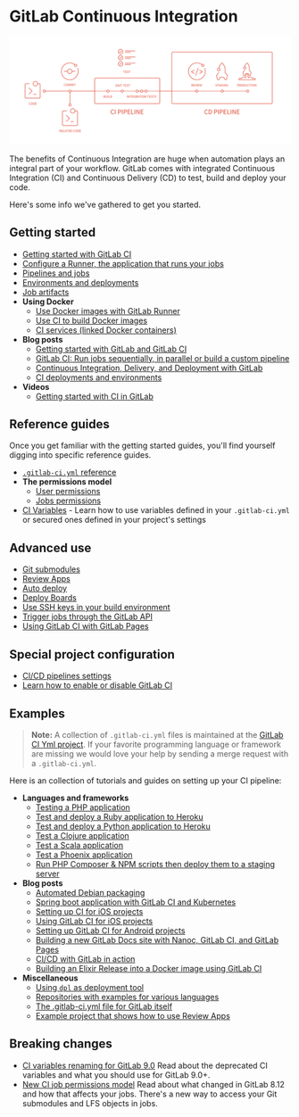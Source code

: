# GitLab Continuous Integration

![CI/CD pipeline graph](img/cicd_pipeline_infograph.png)

The benefits of Continuous Integration are huge when automation plays an
integral part of your workflow. GitLab comes with integrated Continuous
Integration (CI) and Continuous Delivery (CD) to test, build and deploy your
code.

Here's some info we've gathered to get you started.

## Getting started

- [Getting started with GitLab CI](quick_start/README.md)
- [Configure a Runner, the application that runs your jobs](runners/README.md)
- [Pipelines and jobs](pipelines.md)
- [Environments and deployments](environments.md)
- [Job artifacts](../user/project/pipelines/job_artifacts.md)
- **Using Docker**
  - [Use Docker images with GitLab Runner](docker/using_docker_images.md)
  - [Use CI to build Docker images](docker/using_docker_build.md)
  - [CI services (linked Docker containers)](services/README.md)
- **Blog posts**
  - [Getting started with GitLab and GitLab CI](https://about.gitlab.com/2015/12/14/getting-started-with-gitlab-and-gitlab-ci/)
  - [GitLab CI: Run jobs sequentially, in parallel or build a custom pipeline](https://about.gitlab.com/2016/07/29/the-basics-of-gitlab-ci/)
  - [Continuous Integration, Delivery, and Deployment with GitLab](https://about.gitlab.com/2016/08/05/continuous-integration-delivery-and-deployment-with-gitlab/)
  - [CI deployments and environments](https://about.gitlab.com/2016/08/26/ci-deployment-and-environments/)
- **Videos**
  - [Getting started with CI in GitLab](https://about.gitlab.com/2016/04/20/webcast-recording-and-slides-introduction-to-ci-in-gitlab/)

## Reference guides

Once you get familiar with the getting started guides, you'll find yourself
digging into specific reference guides.

- [`.gitlab-ci.yml` reference](yaml/README.md)
- **The permissions model**
  - [User permissions](../user/permissions.md#gitlab-ci)
  - [Jobs permissions](../user/permissions.md#jobs-permissions)
- [CI Variables](variables/README.md) - Learn how to use variables defined in
  your `.gitlab-ci.yml` or secured ones defined in your project's settings

## Advanced use

- [Git submodules](git_submodules.md)
- [Review Apps](review_apps/index.md)
- [Auto deploy](autodeploy/index.md)
- [Deploy Boards](../user/project/deploy_boards.md)
- [Use SSH keys in your build environment](ssh_keys/README.md)
- [Trigger jobs through the GitLab API](triggers/README.md)
- [Using GitLab CI with GitLab Pages](../user/project/pages/index.md)

## Special project configuration

- [CI/CD pipelines settings](../user/project/pipelines/settings.md)
- [Learn how to enable or disable GitLab CI](enable_or_disable_ci.md)

## Examples

>**Note:**
A collection of `.gitlab-ci.yml` files is maintained at the
[GitLab CI Yml project][gitlab-ci-templates].
If your favorite programming language or framework are missing we would love
your help by sending a merge request with a `.gitlab-ci.yml`.

Here is an collection of tutorials and guides on setting up your CI pipeline:

- **Languages and frameworks**
  - [Testing a PHP application](examples/php.md)
  - [Test and deploy a Ruby application to Heroku](examples/test-and-deploy-ruby-application-to-heroku.md)
  - [Test and deploy a Python application to Heroku](examples/test-and-deploy-python-application-to-heroku.md)
  - [Test a Clojure application](examples/test-clojure-application.md)
  - [Test a Scala application](examples/test-scala-application.md)
  - [Test a Phoenix application](examples/test-phoenix-application.md)
  - [Run PHP Composer & NPM scripts then deploy them to a staging server](examples/deployment/composer-npm-deploy.md)
- **Blog posts**
  - [Automated Debian packaging](https://about.gitlab.com/2016/10/12/automated-debian-package-build-with-gitlab-ci/)
  - [Spring boot application with GitLab CI and Kubernetes](https://about.gitlab.com/2016/11/30/setting-up-gitlab-ci-for-android-projects/)
  - [Setting up CI for iOS projects](https://about.gitlab.com/2016/12/14/continuous-delivery-of-a-spring-boot-application-with-gitlab-ci-and-kubernetes/)
  - [Using GitLab CI for iOS projects](https://about.gitlab.com/2016/03/10/setting-up-gitlab-ci-for-ios-projects/)
  - [Setting up GitLab CI for Android projects](https://about.gitlab.com/2016/11/30/setting-up-gitlab-ci-for-android-projects/)
  - [Building a new GitLab Docs site with Nanoc, GitLab CI, and GitLab Pages](https://about.gitlab.com/2016/12/07/building-a-new-gitlab-docs-site-with-nanoc-gitlab-ci-and-gitlab-pages/)
  - [CI/CD with GitLab in action](https://about.gitlab.com/2017/03/13/ci-cd-demo/)
  - [Building an Elixir Release into a Docker image using GitLab CI](https://about.gitlab.com/2016/08/11/building-an-elixir-release-into-docker-image-using-gitlab-ci-part-1/)
- **Miscellaneous**
  - [Using `dpl` as deployment tool](examples/deployment/README.md)
  - [Repositories with examples for various languages](https://gitlab.com/groups/gitlab-examples)
  - [The .gitlab-ci.yml file for GitLab itself](https://gitlab.com/gitlab-org/gitlab-ce/blob/master/.gitlab-ci.yml)
  - [Example project that shows how to use Review Apps](https://gitlab.com/gitlab-examples/review-apps-nginx/)

## Breaking changes

- [CI variables renaming for GitLab 9.0](variables/README.md#9-0-renaming) Read about the
  deprecated CI variables and what you should use for GitLab 9.0+.
- [New CI job permissions model](../user/project/new_ci_build_permissions_model.md)
  Read about what changed in GitLab 8.12 and how that affects your jobs.
  There's a new way to access your Git submodules and LFS objects in jobs.

[gitlab-ci-templates]: https://gitlab.com/gitlab-org/gitlab-ci-yml
